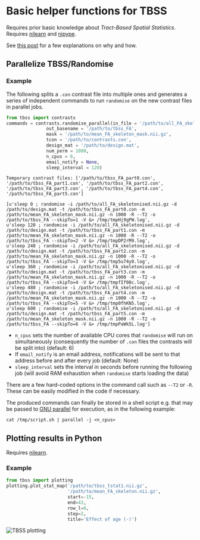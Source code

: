 # Basic helper functions for TBSS

Requires prior basic knowledge about _Tract-Based Spatial Statistics_. Requires [nilearn](http://nilearn.github.io) and [nipype](http://nipype.readthedocs.io).

See [this post](http://xgrg.github.io/parallelize-TBSS/) for a few explanations on why and how.

## Parallelize TBSS/Randomise

### Example

The following splits a `.con` contrast file into multiple ones and generates a series of independent commands to run `randomise` on the new contrast files in parallel jobs.

```python
from tbss import contrasts
commands = contrasts.randomise_parallel(in_file = '/path/to/all_FA_skeletonised.nii.gz', 
               out_basename = '/path/to/tbss_FA',
               mask = '/path/to/mean_FA_skeleton_mask.nii.gz',
               tcon = '/path/to/contrasts.con',
               design_mat = '/path/to/design.mat',
               num_perm = 1000,
               n_cpus = 6,
               email_notify = None,
               sleep_interval = 120)
```

```
Temporary contrast files: ['/path/to/tbss_FA_part0.con', '/path/to/tbss_FA_part1.con', '/path/to/tbss_FA_part2.con', '/path/to/tbss_FA_part3.con', '/path/to/tbss_FA_part4.con', '/path/to/tbss_FA_part5.con']

[u'sleep 0 ; randomise -i /path/to/all_FA_skeletonised.nii.gz -d /path/to/design.mat -t /path/to/tbss_FA_part0.con -m /path/to/mean_FA_skeleton_mask.nii.gz -n 1000 -R --T2 -o /path/to/tbss_FA --skipTo=1 -V &> /tmp/tmpHj9gPW.log',
u'sleep 120 ; randomise -i /path/to/all_FA_skeletonised.nii.gz -d /path/to/design.mat -t /path/to/tbss_FA_part1.con -m /path/to/mean_FA_skeleton_mask.nii.gz -n 1000 -R --T2 -o /path/to/tbss_FA --skipTo=2 -V &> /tmp/tmpDP2rM9.log',
u'sleep 240 ; randomise -i /path/to/all_FA_skeletonised.nii.gz -d /path/to/design.mat -t /path/to/tbss_FA_part2.con -m /path/to/mean_FA_skeleton_mask.nii.gz -n 1000 -R --T2 -o /path/to/tbss_FA --skipTo=3 -V &> /tmp/tmp5u74y0.log',
u'sleep 360 ; randomise -i /path/to/all_FA_skeletonised.nii.gz -d /path/to/design.mat -t /path/to/tbss_FA_part3.con -m /path/to/mean_FA_skeleton_mask.nii.gz -n 1000 -R --T2 -o /path/to/tbss_FA --skipTo=4 -V &> /tmp/tmpfIf08c.log',
u'sleep 480 ; randomise -i /path/to/all_FA_skeletonised.nii.gz -d /path/to/design.mat -t /path/to/tbss_FA_part4.con -m /path/to/mean_FA_skeleton_mask.nii.gz -n 1000 -R --T2 -o /path/to/tbss_FA --skipTo=5 -V &> /tmp/tmp0fhKN5.log',
u'sleep 600 ; randomise -i /path/to/all_FA_skeletonised.nii.gz -d /path/to/design.mat -t /path/to/tbss_FA_part5.con -m /path/to/mean_FA_skeleton_mask.nii.gz -n 1000 -R --T2 -o /path/to/tbss_FA --skipTo=6 -V &> /tmp/tmpPaWk5L.log']
```

* `n_cpus` sets the number of available CPU cores that `randomise` will run on simultaneously (consequently the number of `.con` files the contrasts will be split into) (default: 6)
* If `email_notify` is an email address, notifications will be sent to that address before and after every job (default: None)
* `sleep_interval` sets the interval in seconds before running the following job (will avoid RAM exhaustion when `randomise` starts loading the data)

There are a few hard-coded options in the command call such as `--T2` or `-R`. These can be easily modified in the code if necessary.

The produced commands can finally be stored in a shell script e.g. that may be passed to [GNU parallel](https://www.gnu.org/software/parallel/) for execution, as in the following example:

```
cat /tmp/script.sh | parallel -j <n_cpus>
```

## Plotting results in Python

Requires [nilearn](http://nilearn.github.io/).

### Example
```python
from tbss import plotting
plotting.plot_stat_map('/path/to/tbss_tstat1.nii.gz', 
                       '/path/to/mean_FA_skeleton.nii.gz', 
                       start=-15, 
                       end=43, 
                       row_l=6, 
                       step=2, 
                       title='Effect of age (-)')
```


![TBSS plotting](https://raw.githubusercontent.com/xgrg/tbss/master/doc/plotting.png)

